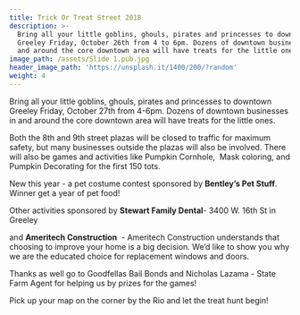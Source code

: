 ```yaml
---
title: Trick Or Treat Street 2018
description: >-
  Bring all your little goblins, ghouls, pirates and princesses to downtown
  Greeley Friday, October 26th from 4 to 6pm. Dozens of downtown businesses in
  and around the core downtown area will have treats for the little ones.
image_path: /assets/Slide 1.pub.jpg
header_image_path: 'https://unsplash.it/1400/200/?random'
weight: 4
---
```



Bring all your little goblins, ghouls, pirates and princesses to downtown Greeley Friday, October 27th from 4-6pm. Dozens of downtown businesses in and around the core downtown area will have treats for the little ones.

Both the 8th and 9th street plazas will be closed to traffic for maximum safety, but many businesses outside the plazas will also be involved. There will also be games and activities like Pumpkin Cornhole,  Mask coloring, and Pumpkin Decorating for the first 150 tots.

New this year - a pet costume contest sponsored by **Bentley’s Pet Stuff**.  Winner get a year of pet food!

Other activities sponsored by **Stewart Family Dental**- 3400 W. 16th St in Greeley

and **Ameritech Construction**  - Ameritech Construction understands that choosing to improve your home is a big decision. We’d like to show you why we are the educated choice for replacement windows and doors.

Thanks as well go to Goodfellas Bail Bonds and Nicholas Lazama - State Farm Agent for helping us by prizes for the games!

Pick up your map on the corner by the Rio and let the treat hunt begin!